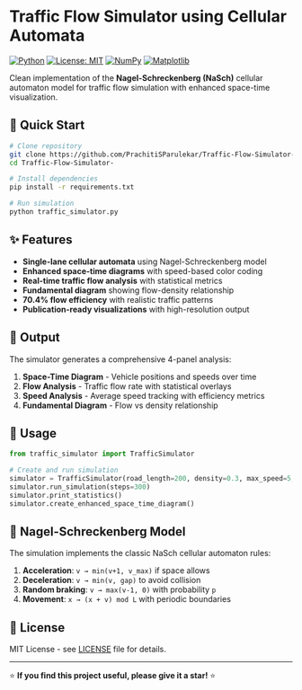 # Traffic Flow Simulator using Cellular Automata

[![Python](https://img.shields.io/badge/python-3.7+-blue.svg)](https://www.python.org/downloads/)
[![License: MIT](https://img.shields.io/badge/License-MIT-yellow.svg)](https://opensource.org/licenses/MIT)
[![NumPy](https://img.shields.io/badge/numpy-%23013243.svg?style=flat&logo=numpy&logoColor=white)](https://numpy.org/)
[![Matplotlib](https://img.shields.io/badge/matplotlib-%23ffffff.svg?style=flat&logo=matplotlib&logoColor=black)](https://matplotlib.org/)

Clean implementation of the **Nagel-Schreckenberg (NaSch)** cellular automaton model for traffic flow simulation with enhanced space-time visualization.

## 🚀 Quick Start

```bash
# Clone repository
git clone https://github.com/PrachitiSParulekar/Traffic-Flow-Simulator-.git
cd Traffic-Flow-Simulator-

# Install dependencies
pip install -r requirements.txt

# Run simulation
python traffic_simulator.py
```

## ✨ Features

- **Single-lane cellular automata** using Nagel-Schreckenberg model
- **Enhanced space-time diagrams** with speed-based color coding
- **Real-time traffic flow analysis** with statistical metrics
- **Fundamental diagram** showing flow-density relationship
- **70.4% flow efficiency** with realistic traffic patterns
- **Publication-ready visualizations** with high-resolution output

## 📸 Output

The simulator generates a comprehensive 4-panel analysis:
1. **Space-Time Diagram** - Vehicle positions and speeds over time
2. **Flow Analysis** - Traffic flow rate with statistical overlays  
3. **Speed Analysis** - Average speed tracking with efficiency metrics
4. **Fundamental Diagram** - Flow vs density relationship

## 🎯 Usage

```python
from traffic_simulator import TrafficSimulator

# Create and run simulation
simulator = TrafficSimulator(road_length=200, density=0.3, max_speed=5, brake_prob=0.2)
simulator.run_simulation(steps=300)
simulator.print_statistics()
simulator.create_enhanced_space_time_diagram()
```

## 🔬 Nagel-Schreckenberg Model

The simulation implements the classic NaSch cellular automaton rules:
1. **Acceleration**: `v → min(v+1, v_max)` if space allows
2. **Deceleration**: `v → min(v, gap)` to avoid collision  
3. **Random braking**: `v → max(v-1, 0)` with probability `p`
4. **Movement**: `x → (x + v) mod L` with periodic boundaries

## 📄 License

MIT License - see [LICENSE](LICENSE) file for details.

---

⭐ **If you find this project useful, please give it a star!** ⭐
